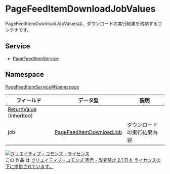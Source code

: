 # PageFeedItemDownloadJobValues

PageFeedItemDownloadJobValuesは、ダウンロードの実行結果を格納するコンテナです。

## Service

- [PageFeedItemService](../../services/PageFeedItemService.md)

## Namespace

[PageFeedItemService#Namespace](../../services/PageFeedItemService.md#namespace)

| フィールド                                               | データ型                                                    | 説明               |
|-----------------------------------------------------|---------------------------------------------------------|------------------|
| [ReturnValue](../Common/ReturnValue.md) (inherited) |                                                         |                  |
| job                                                 | [PageFeedItemDownloadJob](./PageFeedItemDownloadJob.md) | ダウンロードの実行結果内容 |

[![クリエイティブ・コモンズ・ライセンス](https://i.creativecommons.org/l/by-nd/2.1/jp/88x31.png)](http://creativecommons.org/licenses/by-nd/2.1/jp/)<br>
この 作品 は [クリエイティブ・コモンズ 表示 - 改変禁止 2.1 日本 ライセンスの下に提供されています。](http://creativecommons.org/licenses/by-nd/2.1/jp/)
